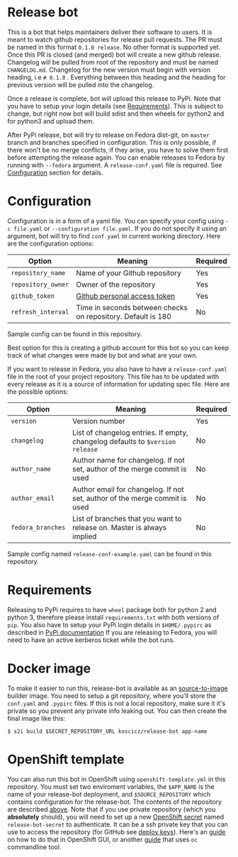 Release bot
============
This is a bot that helps maintainers deliver their software to users. It is meant to watch github repositories for 
release pull requests. The PR must be named in this format `0.1.0 release`. No other format is supported yet. Once 
this PR is closed (and merged) bot will create a new github release. Changelog will be pulled from root of the 
repository and must be named `CHANGELOG.md`. Changelog for the new version must begin with version heading, i.e `# 0.1.0`
. Everything between this heading and the heading for previous version will be pulled into the changelog. 

Once a release is complete, bot will upload this release to PyPi. Note that you have to setup your login details (see [Requirements](#requirements)). This is subject 
to change, but right now bot will build sdist and then wheels for python2 and for python3 and upload them.

After PyPi release, bot will try to release on Fedora dist-git, on `master` branch and branches specified in configuration. 
This is only possible, if there won't be no merge conflicts, if they arise, you have to solve them first  before attempting the release again.
You can enable releases to Fedora by running with `--fedora` argument. 
A `release-conf.yaml` file is required. See [Configuration](#configuration) section for details.

# Configuration
Configuration is in a form of a yaml file. You can specify your config using `-c file.yaml` or `--configuration file.yaml`. If you do not specify it using an argument, bot will try to find `conf.yaml` in current working directory.
Here are the configuration options:

| Option        | Meaning       | Required      |
|------------- |-------------|-------------| 
| `repository_name`     | Name of your Github repository  | Yes |
| `repository_owner`    | Owner of the repository    	  | Yes |
| `github_token`		| [Github personal access token](https://help.github.com/articles/creating-a-personal-access-token-for-the-command-line/)   | Yes |
| `refresh_interval`	| Time in seconds between checks on repository. Default is 180 | No |

Sample config can be found in this repository.

Best option for this is creating a github account for this bot so you can keep track of what changes were made by bot and what are your own.

If you want to release in Fedora, you also have to have a `release-conf.yaml` file in the root of your project repository. 
This file has to be updated with every release as it is a source of information for updating spec file.
Here are the possible options:

| Option        | Meaning       | Required      |
|---------------|---------------|---------------| 
| `version`     | Version number | Yes |
| `changelog`   | List of changelog entries. If empty, changelog defaults to `$version release` | No |
| `author_name`	| Author name for changelog. If not set, author of the merge commit is used	    | No |
| `author_email`| Author email for changelog. If not set, author of the merge commit is used	| No |
| `fedora_branches`     | List of branches that you want to release on. Master is always implied | No |  

Sample config named `release-conf-example.yaml` can be found in this repository.

# Requirements
Releasing to PyPi requires to have `wheel` package both for python 2 and python 3, therefore please install `requirements.txt` with both versions of `pip`.
You also have to setup your PyPi login details in `$HOME/.pypirc` as described in [PyPi documentation](https://packaging.python.org/tutorials/distributing-packages/#create-an-account)
If you are releasing to Fedora, you will need to have an active kerberos ticket while the bot runs.

# Docker image
To make it easier to run this, release-bot is available as an [source-to-image](https://github.com/openshift/source-to-image) builder image. You need to setup a git repository, where you'll store the `conf.yaml` and `.pypirc` files. If this is not a local repository, make sure it it's private so you prevent any private info leaking out. You can then create the final image like this:
```
$ s2i build $SECRET_REPOSITORY_URL koscicz/release-bot app-name
``` 

# OpenShift template
You can also run this bot in OpenShift using `openshift-template.yml` in this repository. You must set two enviroment variables, the `$APP_NAME` is the name of your release-bot deployment, and `$SOURCE_REPOSITORY` which contains configuration for the release-bot. The contents of the repository are described [above](#docker-image). Note that if you use private repository (which you **absolutely** should), you will need to set up a new [OpenShift secret](https://docs.openshift.com/container-platform/3.7/dev_guide/secrets.html) named `release-bot-secret` to authenticate. It can be a ssh private key that you can use to access the repository (for GitHub see [deploy keys](https://developer.github.com/v3/guides/managing-deploy-keys/)). Here's an [guide](https://blog.openshift.com/deploy-private-git-repositories/) on how to do that in OpenShift GUI, or another [guide](https://blog.openshift.com/deploying-from-private-git-repositories/) that uses `oc` commandline tool.

